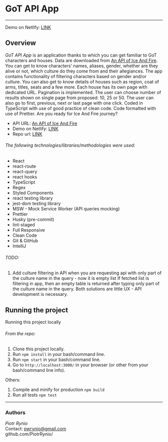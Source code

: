 # GoT API App

---

Demo on Netlify: [LINK](https://got-api-app.netlify.app/)

## Overview

*GoT API App* is an application thanks to which you can get familiar to GoT characters and houses. Data are downloaded from [An API of Ice And Fire](https://anapioficeandfire.com/). You can get to know characters' names, aliases, gender, whether are they alive or not, which culture do they come from and their allegiances. The app contains functionality of filtering characters based on gender and/or culture. You can also get to know details of houses such as region, coat of arms, titles, seats and a few more. Each house has its own page with dedicated URL. Pagination is implemented. The user can choose number of results shown on single page from proposed: 10, 25 or 50. The user can also go to first, previous, next or last page with one click. Coded in TypeScript with use of good practice of clean code. Code formatted with use of Prettier.
Are you ready for Ice And Fire journey?

- API URL: [An API of Ice And Fire](https://anapioficeandfire.com/)
- Demo on Netlify: [LINK](https://got-api-app.netlify.app/)
- Repo url: [LINK](https://github.com/PiotrRynio/got-api-app)

###### The following technologies/libraries/methodologies were used:

- React
- react-route
- react-query
- react hooks
- TypeScript
- Regex
- Styled Components
- react testing library
- jest-dom testing library
- MSW - Mock Service Worker (API queries mocking)
- Prettier
- Husky (pre-commit)
- lint-staged
- Full Responsive
- Clean Code
- Git & GitHub
- IntelliJ


###### TODO: 
1. Add culture filtering in API when you are requesting api with only part of the culture name
in the query - now it is empty list  If fetched list is filtering in app, then an empty table is 
returned after typing only part of the culture name in the query. Both solutions are little UX - 
API development is necessary.


## Running the project

Running this project locally

###### From the repo:

1. Clone this project locally.
2. Run `npm install` in your bash/command line.
3. Run `npm start` in your bash/command line.
4. Go to `http://localhost:3000/` in your browser (or other from your bash/command line info).

Others:

1. Compile and minify for production `npm build`
2. Run all tests `npm test`

---

### Authors

*Piotr Rynio*  
Contact:
pwrynio@gmail.com  
github.com/PiotrRynio/
